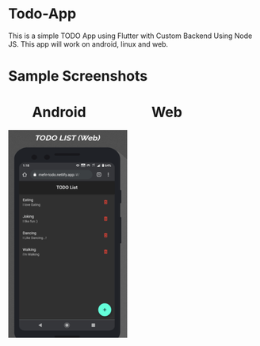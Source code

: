 # Todo-App
This is a simple TODO App using Flutter with Custom Backend Using Node JS.
This app will work on android, linux and web.

# Sample Screenshots
# &emsp;&nbsp;&nbsp; Android &emsp;&emsp;&emsp; &emsp; Web


<img src = "https://github.com/GodwinUjeen/Todo-App/blob/master/screenshots/web.png" height="420" width="240"> &nbsp;
